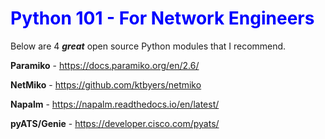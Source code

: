 <H1><font color="blue">Python 101 - For Network Engineers</font></H1>

Below are 4 <i><b>great</b></i> open source Python modules that I recommend.

<b>Paramiko</b> - https://docs.paramiko.org/en/2.6/

<b>NetMiko</b> - https://github.com/ktbyers/netmiko

<b>Napalm</b> - https://napalm.readthedocs.io/en/latest/

<b>pyATS/Genie</b> - https://developer.cisco.com/pyats/
